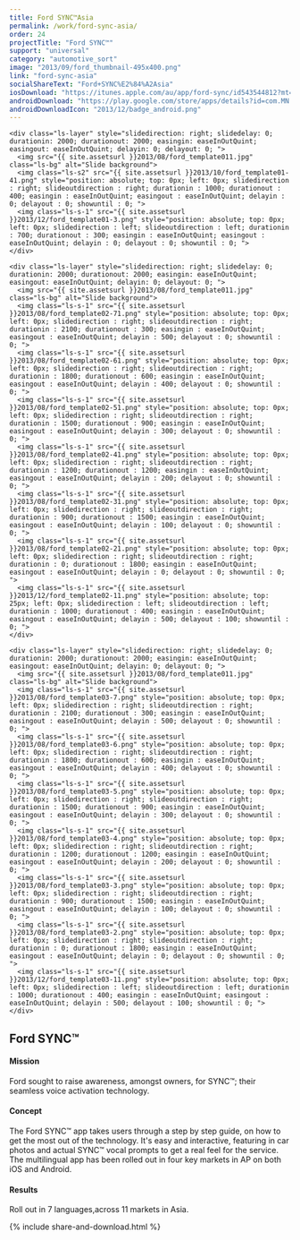 ```yaml
---
title: Ford SYNC™Asia
permalink: /work/ford-sync-asia/
order: 24
projectTitle: "Ford SYNC™"
support: "universal"
category: "automotive_sort"
image: "2013/09/ford_thumbnail-495x400.png"
link: "ford-sync-asia"
socialShareText: "Ford+SYNC%E2%84%A2Asia"
iosDownload: "https://itunes.apple.com/au/app/ford-sync/id543544812?mt=8"
androidDownload: "https://play.google.com/store/apps/details?id=com.MN.ford&feature=search_result#?t=W251bGwsMSwxLDEsImNvbS5NTi5mb3JkIl0."
androidDownloadIcon: "2013/12/badge_android.png"
---
```

<div class="avia-layerslider solid_bottom_border">
  <div id="layerslider_1" class="ls-wp-container">

    <div class="ls-layer" style="slidedirection: right; slidedelay: 0; durationin: 2000; durationout: 2000; easingin: easeInOutQuint; easingout: easeInOutQuint; delayin: 0; delayout: 0; ">
      <img src="{{ site.assetsurl }}2013/08/ford_template011.jpg" class="ls-bg" alt="Slide background">
      <img class="ls-s2" src="{{ site.assetsurl }}2013/10/ford_template01-41.png" style="position: absolute; top: 0px; left: 0px; slidedirection : right; slideoutdirection : right; durationin : 1000; durationout : 400; easingin : easeInOutQuint; easingout : easeInOutQuint; delayin : 0; delayout : 0; showuntil : 0; ">
      <img class="ls-s-1" src="{{ site.assetsurl }}2013/12/ford_template01-3.png" style="position: absolute; top: 0px; left: 0px; slidedirection : left; slideoutdirection : left; durationin : 700; durationout : 300; easingin : easeInOutQuint; easingout : easeInOutQuint; delayin : 0; delayout : 0; showuntil : 0; ">
    </div>

    <div class="ls-layer" style="slidedirection: right; slidedelay: 0; durationin: 2000; durationout: 2000; easingin: easeInOutQuint; easingout: easeInOutQuint; delayin: 0; delayout: 0; ">
      <img src="{{ site.assetsurl }}2013/08/ford_template011.jpg" class="ls-bg" alt="Slide background">
      <img class="ls-s-1" src="{{ site.assetsurl }}2013/08/ford_template02-71.png" style="position: absolute; top: 0px; left: 0px; slidedirection : right; slideoutdirection : right; durationin : 2100; durationout : 300; easingin : easeInOutQuint; easingout : easeInOutQuint; delayin : 500; delayout : 0; showuntil : 0; ">
      <img class="ls-s-1" src="{{ site.assetsurl }}2013/08/ford_template02-61.png" style="position: absolute; top: 0px; left: 0px; slidedirection : right; slideoutdirection : right; durationin : 1800; durationout : 600; easingin : easeInOutQuint; easingout : easeInOutQuint; delayin : 400; delayout : 0; showuntil : 0; ">
      <img class="ls-s-1" src="{{ site.assetsurl }}2013/08/ford_template02-51.png" style="position: absolute; top: 0px; left: 0px; slidedirection : right; slideoutdirection : right; durationin : 1500; durationout : 900; easingin : easeInOutQuint; easingout : easeInOutQuint; delayin : 300; delayout : 0; showuntil : 0; ">
      <img class="ls-s-1" src="{{ site.assetsurl }}2013/08/ford_template02-41.png" style="position: absolute; top: 0px; left: 0px; slidedirection : right; slideoutdirection : right; durationin : 1200; durationout : 1200; easingin : easeInOutQuint; easingout : easeInOutQuint; delayin : 200; delayout : 0; showuntil : 0; ">
      <img class="ls-s-1" src="{{ site.assetsurl }}2013/08/ford_template02-31.png" style="position: absolute; top: 0px; left: 0px; slidedirection : right; slideoutdirection : right; durationin : 900; durationout : 1500; easingin : easeInOutQuint; easingout : easeInOutQuint; delayin : 100; delayout : 0; showuntil : 0; ">
      <img class="ls-s-1" src="{{ site.assetsurl }}2013/08/ford_template02-21.png" style="position: absolute; top: 0px; left: 0px; slidedirection : right; slideoutdirection : right; durationin : 0; durationout : 1800; easingin : easeInOutQuint; easingout : easeInOutQuint; delayin : 0; delayout : 0; showuntil : 0; ">
      <img class="ls-s-1" src="{{ site.assetsurl }}2013/12/ford_template02-11.png" style="position: absolute; top: 25px; left: 0px; slidedirection : left; slideoutdirection : left; durationin : 1000; durationout : 400; easingin : easeInOutQuint; easingout : easeInOutQuint; delayin : 500; delayout : 100; showuntil : 0; ">
    </div>

    <div class="ls-layer" style="slidedirection: right; slidedelay: 0; durationin: 2000; durationout: 2000; easingin: easeInOutQuint; easingout: easeInOutQuint; delayin: 0; delayout: 0; ">
      <img src="{{ site.assetsurl }}2013/08/ford_template011.jpg" class="ls-bg" alt="Slide background">
      <img class="ls-s-1" src="{{ site.assetsurl }}2013/08/ford_template03-7.png" style="position: absolute; top: 0px; left: 0px; slidedirection : right; slideoutdirection : right; durationin : 2100; durationout : 300; easingin : easeInOutQuint; easingout : easeInOutQuint; delayin : 500; delayout : 0; showuntil : 0; ">
      <img class="ls-s-1" src="{{ site.assetsurl }}2013/08/ford_template03-6.png" style="position: absolute; top: 0px; left: 0px; slidedirection : right; slideoutdirection : right; durationin : 1800; durationout : 600; easingin : easeInOutQuint; easingout : easeInOutQuint; delayin : 400; delayout : 0; showuntil : 0; ">
      <img class="ls-s-1" src="{{ site.assetsurl }}2013/08/ford_template03-5.png" style="position: absolute; top: 0px; left: 0px; slidedirection : right; slideoutdirection : right; durationin : 1500; durationout : 900; easingin : easeInOutQuint; easingout : easeInOutQuint; delayin : 300; delayout : 0; showuntil : 0; ">
      <img class="ls-s-1" src="{{ site.assetsurl }}2013/08/ford_template03-4.png" style="position: absolute; top: 0px; left: 0px; slidedirection : right; slideoutdirection : right; durationin : 1200; durationout : 1200; easingin : easeInOutQuint; easingout : easeInOutQuint; delayin : 200; delayout : 0; showuntil : 0; ">
      <img class="ls-s-1" src="{{ site.assetsurl }}2013/08/ford_template03-3.png" style="position: absolute; top: 0px; left: 0px; slidedirection : right; slideoutdirection : right; durationin : 900; durationout : 1500; easingin : easeInOutQuint; easingout : easeInOutQuint; delayin : 100; delayout : 0; showuntil : 0; ">
      <img class="ls-s-1" src="{{ site.assetsurl }}2013/08/ford_template03-2.png" style="position: absolute; top: 0px; left: 0px; slidedirection : right; slideoutdirection : right; durationin : 0; durationout : 1800; easingin : easeInOutQuint; easingout : easeInOutQuint; delayin : 0; delayout : 0; showuntil : 0; ">
      <img class="ls-s-1" src="{{ site.assetsurl }}2013/12/ford_template03-11.png" style="position: absolute; top: 0px; left: 0px; slidedirection : left; slideoutdirection : left; durationin : 1000; durationout : 400; easingin : easeInOutQuint; easingout : easeInOutQuint; delayin : 500; delayout : 100; showuntil : 0; ">
    </div>
  </div>
</div>

<div class="wrapper content project-detail" markdown="1">
  <h2 class="content-h2 with-bottom-line">Ford SYNC™</h2>

#### Mission

Ford sought to raise awareness, amongst owners, for SYNC™; their seamless voice activation technology.

#### Concept

The Ford SYNC™ app takes users through a step by step guide, on how to get the most out of the technology. It's easy and interactive, featuring in car photos and actual SYNC™ vocal prompts to get a real feel for the service. The multilingual app has been rolled out in four key markets in AP on both iOS and Android.

#### Results

Roll out in 7 languages,across 11 markets in Asia.

</div>

{% include share-and-download.html %}

<script>
$(document).ready(function() {
  if (typeof $.fn.layerSlider == "undefined") {
    lsShowNotice('layerslider_1','jquery');
  }
  else if (typeof $.transit == "undefined" || typeof $.transit.modifiedForLayerSlider == "undefined") {
    lsShowNotice('layerslider_1', 'transit');
  }
  else
  {
    $("#layerslider_1").layerSlider({
      width : '1440px',
      height : '650px',
      responsive : true,
      responsiveUnder : 0,
      sublayerContainer : 0,
      autoStart : false,
      pauseOnHover : true,
      firstLayer : 1,
      animateFirstLayer : true,
      randomSlideshow : false,
      twoWaySlideshow : true,
      loops : 0,
      forceLoopNum : true,
      autoPlayVideos : true,
      autoPauseSlideshow : 'auto',
      youtubePreview : 'maxresdefault.jpg',
      keybNav : true,
      touchNav : true,
      skin : 'fullwidth',
      skinsPath : '../../css/LayerSlider/skins/',
      globalBGColor : '#ffffff',
      navPrevNext : true,
      navStartStop : false,
      navButtons : true,
      hoverPrevNext : true,
      hoverBottomNav : false,
      showBarTimer : false,
      showCircleTimer : true,
      thumbnailNavigation : 'disabled',
      tnWidth : 100,
      tnHeight : 60,
      tnContainerWidth : '60%',
      tnActiveOpacity : 35,
      tnInactiveOpacity : 100,
      imgPreload : true,
      yourLogo : false,
      yourLogoStyle : 'left: 10px; top: 10px;',
      yourLogoLink : false,
      yourLogoTarget : '_self',
      cbInit : function(element) { },
      cbStart : function(data) { },
      cbStop : function(data) { },
      cbPause : function(data) { },
      cbAnimStart : function(data) { },
      cbAnimStop : function(data) { },
      cbPrev : function(data) { },
      cbNext : function(data) { }
    });
  }
});
</script>
